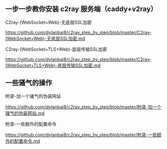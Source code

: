 ## 一步一步教你安装 c2ray 服务端（caddy+v2ray）

C2ray-(WebSocket+Web)-无底层SSL加密

https://github.com/dylanbai8/c2ray_step_by_step/blob/master/C2ray-(WebSocket+Web)-无底层SSL加密.md


C2ray-(WebSocket+TLS+Web)-底层传输SSL加密

https://github.com/dylanbai8/c2ray_step_by_step/blob/master/C2ray-(WebSocket+TLS+Web)-底层传输SSL加密.md



## 一些骚气的操作

附录-加一个骚气的伪装网站

https://github.com/dylanbai8/c2ray_step_by_step/blob/master/附录-加一个骚气的伪装网站.md

附录-一些额外的配置命令

https://github.com/dylanbai8/c2ray_step_by_step/blob/master/附录-一些额外的配置命令.md

